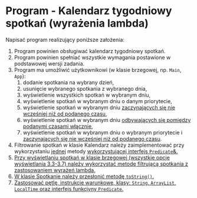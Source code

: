 # Program - Kalendarz tygodniowy spotkań (wyrażenia lambda)

Napisać program realizujący poniższe założenia:

1. Program powinien obsługiwać kalendarz tygodniowy spotkań.
2. Program powinien spełniać wszystkie wymagania postawione w podstawowej wersji zadania.
3. Program ma umożliwić użytkownikowi (w klasie brzegowej, np. `Main`, `App`):
   1. dodanie spotkania na wybrany dzień,
   2. usunięcie wybranego spotkania z wybranego dnia,
   3. wyświetlenie wszystkich spotkań w wybranym dniu,
   4. wyświetlenie spotkań w wybranym dniu o danym priorytecie,
   5. wyświetlenie spotkań w wybranym dniu <u>zaczynających się nie wcześniej niż od podanego czasu</u>,
   6. wyświetlenie spotkań w wybranym dniu <u>odbywających się pomiędzy podanymi czasami włącznie</u>,
   7. wyświetlenie spotkań w wybranym dniu o wybranym priorytecie i <u>zaczynających się nie wcześniej niż od podanego czasu</u>.
4. Filtrowanie spotkań w klasie Kalendarz należy zaimplementować przy wykorzystaniu <u>jednej</u> metody <u>wykorzystującej interfejs `Predicate`&.
5. Przy wyświetlaniu spotkań w klasie brzegowej (wszystkie opcje wyświetlania 3.3-3.7) należy wykorzystać metodę filtrującą spotkania z <u>zastosowaniem wyrażeń lambda</u>.
6. W klasie Spotkanie należy <u>przesłonić</u> metodę `toString()`.
7. Zastosować pętlę, instrukcje warunkowe, klasy: `String`, `ArrayList`, `LocalTime` oraz interfejs funkcjyny `Predicate`.
